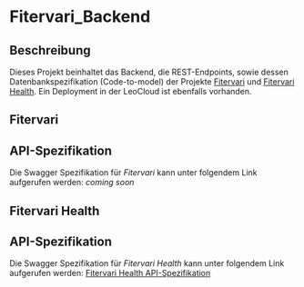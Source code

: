 # Fitervari_Backend

Beschreibung
---
Dieses Projekt beinhaltet das Backend, die REST-Endpoints, sowie dessen Datenbankspezifikation (Code-to-model) der Projekte [Fitervari](https://github.com/Fitervari/Fitervari) und [Fitervari Health](https://github.com/Fitervari/FitervariHealth).
Ein Deployment in der LeoCloud ist ebenfalls vorhanden.

## Fitervari

API-Spezifikation
---
Die Swagger Spezifikation für *Fitervari* kann unter folgendem Link aufgerufen werden: *coming soon*<!-- [Fitervari API-Spezifikation](Swagger%20API-Spezifikation/swagger-fv.yaml) -->

## Fitervari Health

API-Spezifikation
---
Die Swagger Spezifikation für *Fitervari Health* kann unter folgendem Link aufgerufen werden: [Fitervari Health API-Spezifikation](fv-health-swagger.yaml)
